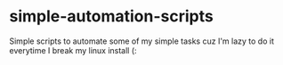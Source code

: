 # simple-automation-scripts
Simple scripts to automate some of my simple tasks cuz I'm lazy to do it everytime I break my linux install (:
